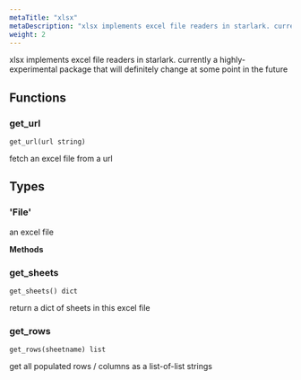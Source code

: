 ```yaml
---
metaTitle: "xlsx"
metaDescription: "xlsx implements excel file readers in starlark. currently a highly-experimental package that will definitely change at some point in the future"
weight: 2
---
```


xlsx implements excel file readers in starlark. currently a highly-experimental package that will definitely change at some point in the future

## Functions



### get_url

```
get_url(url string)
```

fetch an excel file from a url



## Types

### 'File'

an excel file

**Methods**

### get_sheets

```
get_sheets() dict
```

return a dict of sheets in this excel file


### get_rows

```
get_rows(sheetname) list
```

get all populated rows / columns as a list-of-list strings


